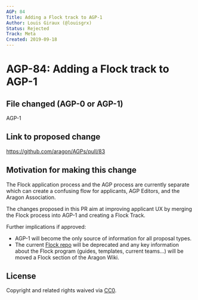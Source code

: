 ```yaml
---
AGP: 84
Title: Adding a Flock track to AGP-1
Author: Louis Giraux (@louisgrx)
Status: Rejected
Track: Meta
Created: 2019-09-18
---
```


# AGP-84: Adding a Flock track to AGP-1

## File changed (AGP-0 or AGP-1)

AGP-1

## Link to proposed change

https://github.com/aragon/AGPs/pull/83

## Motivation for making this change

The Flock application process and the AGP process are currently separate which can create a confusing flow for applicants, AGP Editors, and the Aragon Association.

The changes proposed in this PR aim at improving applicant UX by merging the Flock process into AGP-1 and creating a Flock Track.

Further implications if approved:
- AGP-1 will become the only source of information for all proposal types. 
- The current [Flock repo](https://github.com/aragon/flock) will be deprecated and any key information about the Flock program (guides, templates, current teams...) will be moved a Flock section of the Aragon Wiki.

## License
Copyright and related rights waived via [CC0](https://creativecommons.org/publicdomain/zero/1.0/).
